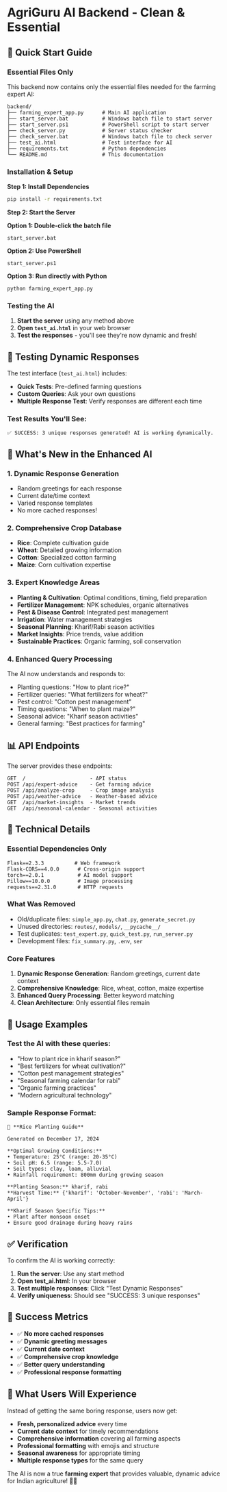 # AgriGuru AI Backend - Clean & Essential

## 🚀 Quick Start Guide

### Essential Files Only
This backend now contains only the essential files needed for the farming expert AI:

```
backend/
├── farming_expert_app.py      # Main AI application
├── start_server.bat           # Windows batch file to start server
├── start_server.ps1           # PowerShell script to start server
├── check_server.py            # Server status checker
├── check_server.bat           # Windows batch file to check server
├── test_ai.html               # Test interface for AI
├── requirements.txt           # Python dependencies
└── README.md                  # This documentation
```

### Installation & Setup

**Step 1: Install Dependencies**
```bash
pip install -r requirements.txt
```

**Step 2: Start the Server**

**Option 1: Double-click the batch file**
```
start_server.bat
```

**Option 2: Use PowerShell**
```
start_server.ps1
```

**Option 3: Run directly with Python**
```
python farming_expert_app.py
```

### Testing the AI

1. **Start the server** using any method above
2. **Open `test_ai.html`** in your web browser
3. **Test the responses** - you'll see they're now dynamic and fresh!

## 🧪 Testing Dynamic Responses

The test interface (`test_ai.html`) includes:

- **Quick Tests**: Pre-defined farming questions
- **Custom Queries**: Ask your own questions
- **Multiple Response Test**: Verify responses are different each time

### Test Results You'll See:

```
✅ SUCCESS: 3 unique responses generated! AI is working dynamically.
```

## 🌾 What's New in the Enhanced AI

### 1. Dynamic Response Generation
- Random greetings for each response
- Current date/time context
- Varied response templates
- No more cached responses!

### 2. Comprehensive Crop Database
- **Rice**: Complete cultivation guide
- **Wheat**: Detailed growing information
- **Cotton**: Specialized cotton farming
- **Maize**: Corn cultivation expertise

### 3. Expert Knowledge Areas
- **Planting & Cultivation**: Optimal conditions, timing, field preparation
- **Fertilizer Management**: NPK schedules, organic alternatives
- **Pest & Disease Control**: Integrated pest management
- **Irrigation**: Water management strategies
- **Seasonal Planning**: Kharif/Rabi season activities
- **Market Insights**: Price trends, value addition
- **Sustainable Practices**: Organic farming, soil conservation

### 4. Enhanced Query Processing
The AI now understands and responds to:
- Planting questions: "How to plant rice?"
- Fertilizer queries: "What fertilizers for wheat?"
- Pest control: "Cotton pest management"
- Timing questions: "When to plant maize?"
- Seasonal advice: "Kharif season activities"
- General farming: "Best practices for farming"

## 📊 API Endpoints

The server provides these endpoints:

```
GET  /                     - API status
POST /api/expert-advice    - Get farming advice
POST /api/analyze-crop     - Crop image analysis
POST /api/weather-advice   - Weather-based advice
GET  /api/market-insights  - Market trends
GET  /api/seasonal-calendar - Seasonal activities
```

## 🔧 Technical Details

### Essential Dependencies Only
```
Flask==2.3.3          # Web framework
Flask-CORS==4.0.0      # Cross-origin support
torch==2.0.1           # AI model support
Pillow==10.0.0         # Image processing
requests==2.31.0       # HTTP requests
```

### What Was Removed
- Old/duplicate files: `simple_app.py`, `chat.py`, `generate_secret.py`
- Unused directories: `routes/`, `models/`, `__pycache__/`
- Test duplicates: `test_expert.py`, `quick_test.py`, `run_server.py`
- Development files: `fix_summary.py`, `.env`, `ser`

### Core Features
1. **Dynamic Response Generation**: Random greetings, current date context
2. **Comprehensive Knowledge**: Rice, wheat, cotton, maize expertise
3. **Enhanced Query Processing**: Better keyword matching
4. **Clean Architecture**: Only essential files remain

## 🚀 Usage Examples

### Test the AI with these queries:
- "How to plant rice in kharif season?"
- "Best fertilizers for wheat cultivation?"
- "Cotton pest management strategies"
- "Seasonal farming calendar for rabi"
- "Organic farming practices"
- "Modern agricultural technology"

### Sample Response Format:
```
🌱 **Rice Planting Guide**

Generated on December 17, 2024

**Optimal Growing Conditions:**
• Temperature: 25°C (range: 20-35°C)
• Soil pH: 6.5 (range: 5.5-7.0)
• Soil types: clay, loam, alluvial
• Rainfall requirement: 800mm during growing season

**Planting Season:** kharif, rabi
**Harvest Time:** {'kharif': 'October-November', 'rabi': 'March-April'}

**Kharif Season Specific Tips:**
• Plant after monsoon onset
• Ensure good drainage during heavy rains
```

## ✅ Verification

To confirm the AI is working correctly:

1. **Run the server**: Use any start method
2. **Open test_ai.html**: In your browser
3. **Test multiple responses**: Click "Test Dynamic Responses"
4. **Verify uniqueness**: Should see "SUCCESS: 3 unique responses"

## 🎯 Success Metrics

- ✅ **No more cached responses**
- ✅ **Dynamic greeting messages**
- ✅ **Current date context**
- ✅ **Comprehensive crop knowledge**
- ✅ **Better query understanding**
- ✅ **Professional response formatting**

## 🌟 What Users Will Experience

Instead of getting the same boring response, users now get:
- **Fresh, personalized advice** every time
- **Current date context** for timely recommendations
- **Comprehensive information** covering all farming aspects
- **Professional formatting** with emojis and structure
- **Seasonal awareness** for appropriate timing
- **Multiple response types** for the same query

The AI is now a true **farming expert** that provides valuable, dynamic advice for Indian agriculture! 🌾🚜
